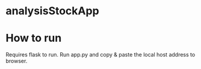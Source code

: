 # analysisStockApp
<h1>How to run</h1>
<p>
  Requires flask to run. Run app.py and copy & paste the local host address to browser.
</p>

